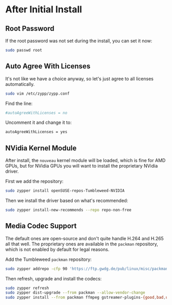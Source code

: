 # After Initial Install

## Root Password

If the root password was not set during the install, you can set it now:
```bash
sudo passwd root
```


## Auto Agree With Licenses

It's not like we have a choice anyway, so let's just agree to all licenses automatically.

```bash
sudo vim /etc/zypp/zypp.conf
```

Find the line:
```bash
#autoAgreeWithLicenses = no
```

Uncomment it and change it to:
```bash
autoAgreeWithLicenses = yes
```

## NVidia Kernel Module

After install, the `nouveau` kernel module will be loaded, which is fine for AMD GPUs, but for NVidia GPUs you will want to install the proprietary NVidia driver.

First we add the repository:
```bash
sudo zypper install openSUSE-repos-Tumbleweed-NVIDIA
```

Then we install the driver based on what's recommended:

```bash
sudo zypper install-new-recommends --repo repo-non-free
```

## Media Codec Support

The default ones are open-source and don't quite handle H.264 and H.265 all that well.
The proprietary ones are available in the `packman` repository, which is not enabled by default for legal reasons.

Add the Tumbleweed `packman` repository:
```bash
sudo zypper addrepo -cfp 90 'https://ftp.gwdg.de/pub/linux/misc/packman/suse/openSUSE_Tumbleweed/' packman
```

Then refresh, upgrade and install the codecs:
```bash
sudo zypper refresh
sudo zypper dist-upgrade --from packman --allow-vendor-change
sudo zypper install --from packman ffmpeg gstreamer-plugins-{good,bad,ugly,libav} libavcodec vlc-codecs
```

